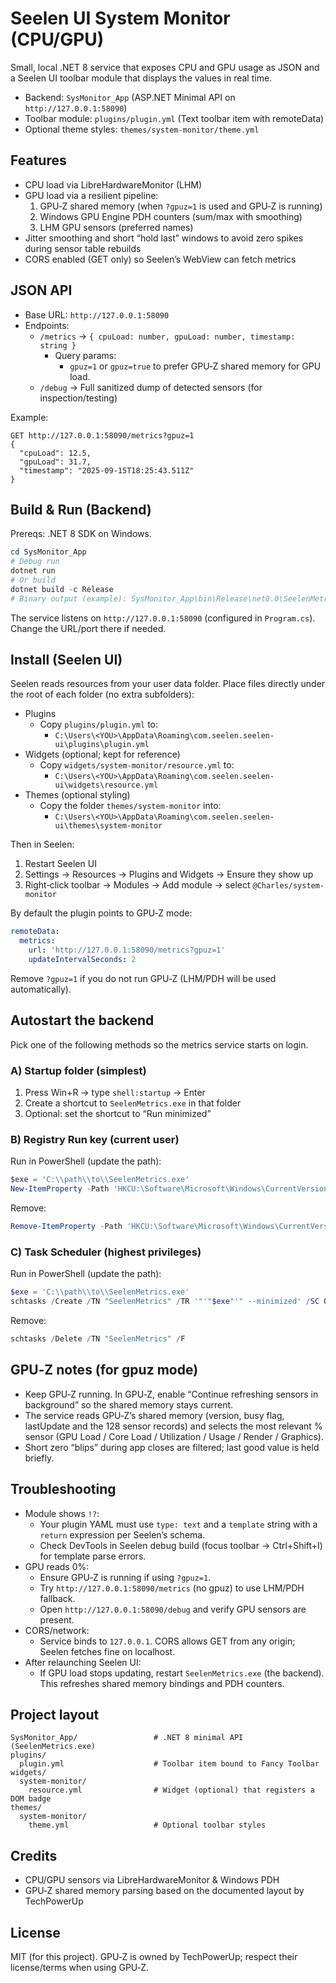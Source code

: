 # Seelen UI System Monitor (CPU/GPU)

Small, local .NET 8 service that exposes CPU and GPU usage as JSON and a Seelen UI toolbar module that displays the values in real time.

- Backend: `SysMonitor_App` (ASP.NET Minimal API on `http://127.0.0.1:58090`)
- Toolbar module: `plugins/plugin.yml` (Text toolbar item with remoteData)
- Optional theme styles: `themes/system-monitor/theme.yml`

## Features
- CPU load via LibreHardwareMonitor (LHM)
- GPU load via a resilient pipeline:
  1) GPU‑Z shared memory (when `?gpuz=1` is used and GPU‑Z is running)
  2) Windows GPU Engine PDH counters (sum/max with smoothing)
  3) LHM GPU sensors (preferred names)
- Jitter smoothing and short “hold last” windows to avoid zero spikes during sensor table rebuilds
- CORS enabled (GET only) so Seelen’s WebView can fetch metrics

## JSON API
- Base URL: `http://127.0.0.1:58090`
- Endpoints:
  - `/metrics` → `{ cpuLoad: number, gpuLoad: number, timestamp: string }`
    - Query params:
      - `gpuz=1` or `gpuz=true` to prefer GPU‑Z shared memory for GPU load.
  - `/debug` → Full sanitized dump of detected sensors (for inspection/testing)

Example:
```http
GET http://127.0.0.1:58090/metrics?gpuz=1
{
  "cpuLoad": 12.5,
  "gpuLoad": 31.7,
  "timestamp": "2025-09-15T18:25:43.511Z"
}
```

## Build & Run (Backend)
Prereqs: .NET 8 SDK on Windows.

```powershell
cd SysMonitor_App
# Debug run
dotnet run
# Or build
dotnet build -c Release
# Binary output (example): SysMonitor_App\bin\Release\net8.0\SeelenMetrics.exe
```

The service listens on `http://127.0.0.1:58090` (configured in `Program.cs`). Change the URL/port there if needed.

## Install (Seelen UI)
Seelen reads resources from your user data folder. Place files directly under the root of each folder (no extra subfolders):

- Plugins
  - Copy `plugins/plugin.yml` to:
    - `C:\Users\<YOU>\AppData\Roaming\com.seelen.seelen-ui\plugins\plugin.yml`
- Widgets (optional; kept for reference)
  - Copy `widgets/system-monitor/resource.yml` to:
    - `C:\Users\<YOU>\AppData\Roaming\com.seelen.seelen-ui\widgets\resource.yml`
- Themes (optional styling)
  - Copy the folder `themes/system-monitor` into:
    - `C:\Users\<YOU>\AppData\Roaming\com.seelen.seelen-ui\themes\system-monitor`

Then in Seelen:
1) Restart Seelen UI
2) Settings → Resources → Plugins and Widgets → Ensure they show up
3) Right‑click toolbar → Modules → Add module → select `@Charles/system-monitor`

By default the plugin points to GPU‑Z mode:
```yaml
remoteData:
  metrics:
    url: 'http://127.0.0.1:58090/metrics?gpuz=1'
    updateIntervalSeconds: 2
```
Remove `?gpuz=1` if you do not run GPU‑Z (LHM/PDH will be used automatically).

## Autostart the backend
Pick one of the following methods so the metrics service starts on login.

### A) Startup folder (simplest)
1) Press Win+R → type `shell:startup` → Enter
2) Create a shortcut to `SeelenMetrics.exe` in that folder
3) Optional: set the shortcut to “Run minimized”

### B) Registry Run key (current user)
Run in PowerShell (update the path):
```powershell
$exe = 'C:\\path\\to\\SeelenMetrics.exe'
New-ItemProperty -Path 'HKCU:\Software\Microsoft\Windows\CurrentVersion\Run' -Name 'SeelenMetrics' -PropertyType String -Value '"' + $exe + '" --minimized' -Force
```
Remove:
```powershell
Remove-ItemProperty -Path 'HKCU:\Software\Microsoft\Windows\CurrentVersion\Run' -Name 'SeelenMetrics'
```

### C) Task Scheduler (highest privileges)
Run in PowerShell (update the path):
```powershell
$exe = 'C:\\path\\to\\SeelenMetrics.exe'
schtasks /Create /TN "SeelenMetrics" /TR '"'"$exe"'" --minimized' /SC ONLOGON /RL HIGHEST /F
```
Remove:
```powershell
schtasks /Delete /TN "SeelenMetrics" /F
```

## GPU‑Z notes (for gpuz mode)
- Keep GPU‑Z running. In GPU‑Z, enable “Continue refreshing sensors in background” so the shared memory stays current.
- The service reads GPU‑Z’s shared memory (version, busy flag, lastUpdate and the 128 sensor records) and selects the most relevant % sensor (GPU Load / Core Load / Utilization / Usage / Render / Graphics).
- Short zero “blips” during app closes are filtered; last good value is held briefly.

## Troubleshooting
- Module shows `!?`:
  - Your plugin YAML must use `type: text` and a `template` string with a `return` expression per Seelen’s schema.
  - Check DevTools in Seelen debug build (focus toolbar → Ctrl+Shift+I) for template parse errors.
- GPU reads 0%:
  - Ensure GPU‑Z is running if using `?gpuz=1`.
  - Try `http://127.0.0.1:58090/metrics` (no gpuz) to use LHM/PDH fallback.
  - Open `http://127.0.0.1:58090/debug` and verify GPU sensors are present.
- CORS/network:
  - Service binds to `127.0.0.1`. CORS allows GET from any origin; Seelen fetches fine on localhost.
- After relaunching Seelen UI:
  - If GPU load stops updating, restart `SeelenMetrics.exe` (the backend). This refreshes shared memory bindings and PDH counters.

## Project layout
```
SysMonitor_App/                 # .NET 8 minimal API (SeelenMetrics.exe)
plugins/
  plugin.yml                    # Toolbar item bound to Fancy Toolbar
widgets/
  system-monitor/
    resource.yml                # Widget (optional) that registers a DOM badge
themes/
  system-monitor/
    theme.yml                   # Optional toolbar styles
```

## Credits
- CPU/GPU sensors via LibreHardwareMonitor & Windows PDH
- GPU‑Z shared memory parsing based on the documented layout by TechPowerUp

## License
MIT (for this project). GPU‑Z is owned by TechPowerUp; respect their license/terms when using GPU‑Z.
